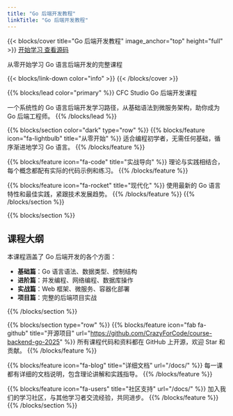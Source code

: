```yaml
---
title: "Go 后端开发教程"
linkTitle: "Go 后端开发教程"
---
```


{{< blocks/cover title="Go 后端开发教程" image_anchor="top" height="full" >}}
<a class="btn btn-lg btn-primary me-3 mb-4" href="/docs/">
  开始学习 <i class="fas fa-arrow-alt-circle-right ms-2"></i>
</a>
<a class="btn btn-lg btn-secondary me-3 mb-4" href="https://github.com/CrazyForCode/course-backend-go-2025">
  查看源码 <i class="fab fa-github ms-2 "></i>
</a>
<p class="lead mt-5">从零开始学习 Go 语言后端开发的完整课程</p>
{{< blocks/link-down color="info" >}}
{{< /blocks/cover >}}

{{% blocks/lead color="primary" %}}
CFC Studio Go 后端开发课程

一个系统性的 Go 语言后端开发学习路径，从基础语法到微服务架构，助你成为 Go 后端工程师。
{{% /blocks/lead %}}

{{% blocks/section color="dark" type="row" %}}
{{% blocks/feature icon="fa-lightbulb" title="从零开始" %}}
适合编程初学者，无需任何基础，循序渐进地学习 Go 语言。
{{% /blocks/feature %}}

{{% blocks/feature icon="fa-code" title="实战导向" %}}
理论与实践相结合，每个概念都配有实际的代码示例和练习。
{{% /blocks/feature %}}

{{% blocks/feature icon="fa-rocket" title="现代化" %}}
使用最新的 Go 语言特性和最佳实践，紧跟技术发展趋势。
{{% /blocks/feature %}}
{{% /blocks/section %}}

{{% blocks/section %}}
## 课程大纲

本课程涵盖了 Go 后端开发的各个方面：

- **基础篇**：Go 语言语法、数据类型、控制结构
- **进阶篇**：并发编程、网络编程、数据库操作
- **实战篇**：Web 框架、微服务、容器化部署
- **项目篇**：完整的后端项目实战

{{% /blocks/section %}}

{{% blocks/section type="row" %}}
{{% blocks/feature icon="fab fa-github" title="开源项目" url="https://github.com/CrazyForCode/course-backend-go-2025" %}}
所有课程代码和资料都在 GitHub 上开源，欢迎 Star 和贡献。
{{% /blocks/feature %}}

{{% blocks/feature icon="fa-blog" title="详细文档" url="/docs/" %}}
每一课都有详细的文档说明，包含理论讲解和实践指导。
{{% /blocks/feature %}}

{{% blocks/feature icon="fa-users" title="社区支持" url="/docs/" %}}
加入我们的学习社区，与其他学习者交流经验，共同进步。
{{% /blocks/feature %}}
{{% /blocks/section %}}